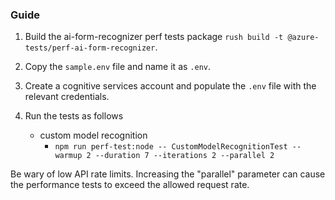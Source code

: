 ### Guide

1. Build the ai-form-recognizer perf tests package `rush build -t @azure-tests/perf-ai-form-recognizer`.
2. Copy the `sample.env` file and name it as `.env`.
3. Create a cognitive services account and populate the `.env` file with the relevant credentials.
4. Run the tests as follows

   - custom model recognition
     - `npm run perf-test:node -- CustomModelRecognitionTest --warmup 2 --duration 7 --iterations 2 --parallel 2`

Be wary of low API rate limits. Increasing the "parallel" parameter can cause the performance tests to exceed the allowed request rate.